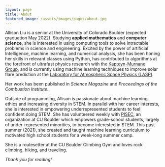```yaml
---
layout: page
title: About
featured_image: /assets/images/pages/about.jpg
---
```


Allison Liu is a senior at the University of Colorado Boulder (expected graduation May 2022). Studying **applied mathematics** and **computer science**, she is interested in using computing tools to solve intractable problems in science and engineering. Excited by the power of artificial Intelligence, machine learning, and numerical analysis, she has been honing her skills in relevant classes using Python, has contributed to algorithms at the forefront of ultrafast physics research with the [Kapteyn-Murnane Group](https://jila.colorado.edu/kmlabs/), and is currently using machine learning techniques to improve solar flare prediction at the [Laboratory for Atmospheric Space Physics (LASP)](http://lasp.colorado.edu/).

Her work has been published in *Science Magazine* and *Proceedings of the Combustion Institute*.

Outside of programming, Allison is passionate about machine learning ethics and increasing diversity in STEM. In parallel with her career interests, she is interested in empowering underrepresented students to feel confident doing STEM. She has volunteered weekly with [PISEC](https://www.colorado.edu/outreach/pisec/), an organization at CU Boulder which empowers grade-school students, largely of under-represented minorities, to become interested in STEM. This past summer (2021), she created and taught machine learning curriculum to motivated high school students for a week-long summer camp.

She is a routesetter at the CU Boulder Climbing Gym and loves rock climbing, hiking, and traveling.

*Thank you for reading!*